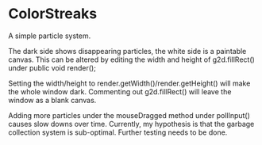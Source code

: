 # ColorStreaks
A simple particle system.

The dark side shows disappearing particles, the white side is a paintable canvas.
This can be altered by editing the width and height of g2d.fillRect() under public void render();

Setting the width/height to render.getWidth()/render.getHeight() will make the whole window dark. 
Commenting out g2d.fillRect() will leave the window as a blank canvas.

Adding more particles under the mouseDragged method under pollInput() causes slow downs over time.
Currently, my hypothesis is that the garbage collection system is sub-optimal. 
Further testing needs to be done.
